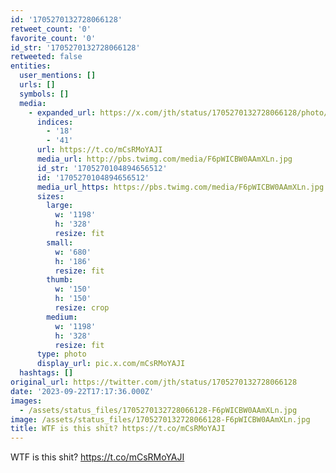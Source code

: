 ```yaml
---
id: '1705270132728066128'
retweet_count: '0'
favorite_count: '0'
id_str: '1705270132728066128'
retweeted: false
entities:
  user_mentions: []
  urls: []
  symbols: []
  media:
    - expanded_url: https://x.com/jth/status/1705270132728066128/photo/1
      indices:
        - '18'
        - '41'
      url: https://t.co/mCsRMoYAJI
      media_url: http://pbs.twimg.com/media/F6pWICBW0AAmXLn.jpg
      id_str: '1705270104894656512'
      id: '1705270104894656512'
      media_url_https: https://pbs.twimg.com/media/F6pWICBW0AAmXLn.jpg
      sizes:
        large:
          w: '1198'
          h: '328'
          resize: fit
        small:
          w: '680'
          h: '186'
          resize: fit
        thumb:
          w: '150'
          h: '150'
          resize: crop
        medium:
          w: '1198'
          h: '328'
          resize: fit
      type: photo
      display_url: pic.x.com/mCsRMoYAJI
  hashtags: []
original_url: https://twitter.com/jth/status/1705270132728066128
date: '2023-09-22T17:17:36.000Z'
images:
  - /assets/status_files/1705270132728066128-F6pWICBW0AAmXLn.jpg
image: /assets/status_files/1705270132728066128-F6pWICBW0AAmXLn.jpg
title: WTF is this shit? https://t.co/mCsRMoYAJI
---
```


WTF is this shit? https://t.co/mCsRMoYAJI